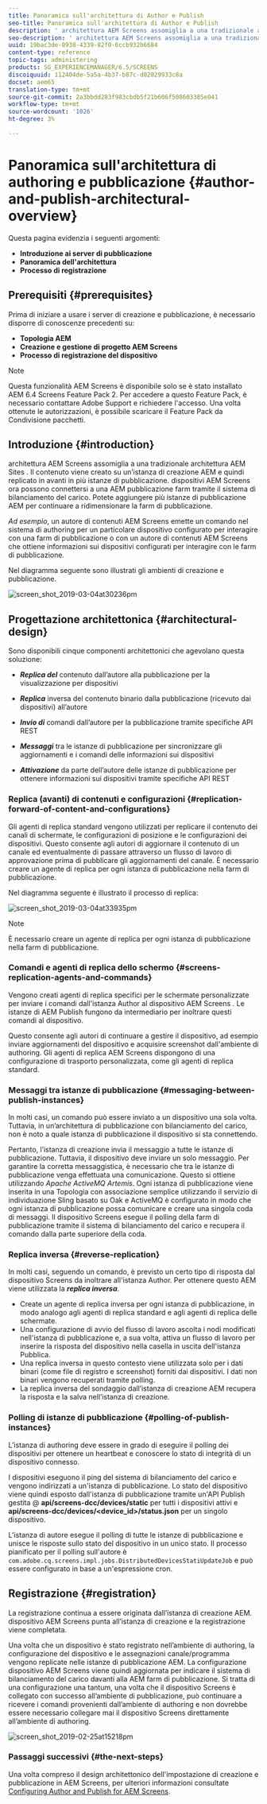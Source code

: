 ```yaml
---
title: Panoramica sull'architettura di Author e Publish
seo-title: Panoramica sull'architettura di Author e Publish
description: ' architettura AEM Screens assomiglia a una tradizionale architettura AEM Sites . Il contenuto viene creato su un’istanza di creazione AEM e quindi replicato in avanti in più istanze di pubblicazione. Per ulteriori informazioni su come creare e pubblicare una panoramica dell’architettura, consultate questa pagina.'
seo-description: ' architettura AEM Screens assomiglia a una tradizionale architettura AEM Sites . Il contenuto viene creato su un’istanza di creazione AEM e quindi replicato in avanti in più istanze di pubblicazione. Per ulteriori informazioni su come creare e pubblicare una panoramica dell’architettura, consultate questa pagina.'
uuid: 19bac3de-8938-4339-82f0-6ccb932b6684
content-type: reference
topic-tags: administering
products: SG_EXPERIENCEMANAGER/6.5/SCREENS
discoiquuid: 112404de-5a5a-4b37-b87c-d02029933c8a
docset: aem65
translation-type: tm+mt
source-git-commit: 2a3bbdd283f983cbdb5f21b606f508603385e041
workflow-type: tm+mt
source-wordcount: '1026'
ht-degree: 3%

---
```



# Panoramica sull&#39;architettura di authoring e pubblicazione {#author-and-publish-architectural-overview}

Questa pagina evidenzia i seguenti argomenti:

* **Introduzione ai server di pubblicazione**
* **Panoramica dell&#39;architettura**
* **Processo di registrazione**

## Prerequisiti {#prerequisites}

Prima di iniziare a usare i server di creazione e pubblicazione, è necessario disporre di conoscenze precedenti su:

* **Topologia AEM**
* **Creazione e gestione di  progetto AEM Screens**
* **Processo di registrazione del dispositivo**

>[!NOTE]
>
>Questa funzionalità  AEM Screens è disponibile solo se è stato installato AEM 6.4 Screens Feature Pack 2. Per accedere a questo Feature Pack, è necessario contattare Adobe Support e richiedere l&#39;accesso. Una volta ottenute le autorizzazioni, è possibile scaricare il Feature Pack da Condivisione pacchetti.

## Introduzione {#introduction}

 architettura AEM Screens assomiglia a una tradizionale architettura AEM Sites . Il contenuto viene creato su un’istanza di creazione AEM e quindi replicato in avanti in più istanze di pubblicazione.  dispositivi AEM Screens ora possono connettersi a una AEM pubblicazione farm tramite il sistema di bilanciamento del carico. Potete aggiungere più istanze di pubblicazione AEM per continuare a ridimensionare la farm di pubblicazione.

*Ad esempio*, un autore di contenuti AEM Screens  emette un comando nel sistema di authoring per un particolare dispositivo configurato per interagire con una farm di pubblicazione o con un  autore di contenuti AEM Screens che ottiene informazioni sui dispositivi configurati per interagire con le farm di pubblicazione.

Nel diagramma seguente sono illustrati gli ambienti di creazione e pubblicazione.

![screen_shot_2019-03-04at30236pm](assets/screen_shot_2019-03-04at30236pm.png)

## Progettazione architettonica {#architectural-design}

Sono disponibili cinque componenti architettonici che agevolano questa soluzione:

* ***Replica del*** contenuto dall’autore alla pubblicazione per la visualizzazione per dispositivi

* ***Replica*** inversa del contenuto binario dalla pubblicazione (ricevuto dai dispositivi) all’autore
* ***Invio di*** comandi dall’autore per la pubblicazione tramite specifiche API REST
* ***Messaggi*** tra le istanze di pubblicazione per sincronizzare gli aggiornamenti e i comandi delle informazioni sui dispositivi
* ***Attivazione*** da parte dell’autore delle istanze di pubblicazione per ottenere informazioni sui dispositivi tramite specifiche API REST

### Replica (avanti) di contenuti e configurazioni {#replication-forward-of-content-and-configurations}

Gli agenti di replica standard vengono utilizzati per replicare il contenuto dei canali di schermate, le configurazioni di posizione e le configurazioni dei dispositivi. Questo consente agli autori di aggiornare il contenuto di un canale ed eventualmente di passare attraverso un flusso di lavoro di approvazione prima di pubblicare gli aggiornamenti del canale. È necessario creare un agente di replica per ogni istanza di pubblicazione nella farm di pubblicazione.

Nel diagramma seguente è illustrato il processo di replica:

![screen_shot_2019-03-04at33935pm](assets/screen_shot_2019-03-04at33935pm.png)

>[!NOTE]
>
>È necessario creare un agente di replica per ogni istanza di pubblicazione nella farm di pubblicazione.

### Comandi e agenti di replica dello schermo {#screens-replication-agents-and-commands}

Vengono creati agenti di replica specifici per le schermate personalizzate per inviare i comandi dall&#39;istanza Author al dispositivo AEM Screens . Le istanze di AEM Publish fungono da intermediario per inoltrare questi comandi al dispositivo.

Questo consente agli autori di continuare a gestire il dispositivo, ad esempio inviare aggiornamenti del dispositivo e acquisire screenshot dall&#39;ambiente di authoring. Gli agenti di replica AEM Screens  dispongono di una configurazione di trasporto personalizzata, come gli agenti di replica standard.

### Messaggi tra istanze di pubblicazione {#messaging-between-publish-instances}

In molti casi, un comando può essere inviato a un dispositivo una sola volta. Tuttavia, in un’architettura di pubblicazione con bilanciamento del carico, non è noto a quale istanza di pubblicazione il dispositivo si sta connettendo.

Pertanto, l’istanza di creazione invia il messaggio a tutte le istanze di pubblicazione. Tuttavia, il dispositivo deve inviare un solo messaggio. Per garantire la corretta messaggistica, è necessario che tra le istanze di pubblicazione venga effettuata una comunicazione. Questo si ottiene utilizzando *Apache ActiveMQ Artemis*. Ogni istanza di pubblicazione viene inserita in una Topologia con associazione semplice utilizzando il servizio di individuazione Sling basato su Oak e ActiveMQ è configurato in modo che ogni istanza di pubblicazione possa comunicare e creare una singola coda di messaggi. Il dispositivo Screens esegue il polling della farm di pubblicazione tramite il sistema di bilanciamento del carico e recupera il comando dalla parte superiore della coda.

### Replica inversa {#reverse-replication}

In molti casi, seguendo un comando, è previsto un certo tipo di risposta dal dispositivo Screens da inoltrare all&#39;istanza Author. Per ottenere questo AEM viene utilizzata la ***replica inversa***.

* Create un agente di replica inversa per ogni istanza di pubblicazione, in modo analogo agli agenti di replica standard e agli agenti di replica delle schermate.
* Una configurazione di avvio del flusso di lavoro ascolta i nodi modificati nell&#39;istanza di pubblicazione e, a sua volta, attiva un flusso di lavoro per inserire la risposta del dispositivo nella casella in uscita dell&#39;istanza Pubblica.
* Una replica inversa in questo contesto viene utilizzata solo per i dati binari (come file di registro e screenshot) forniti dai dispositivi. I dati non binari vengono recuperati tramite polling.
* La replica inversa del sondaggio dall’istanza di creazione AEM recupera la risposta e la salva nell’istanza di creazione.

### Polling di istanze di pubblicazione {#polling-of-publish-instances}

L’istanza di authoring deve essere in grado di eseguire il polling dei dispositivi per ottenere un heartbeat e conoscere lo stato di integrità di un dispositivo connesso.

I dispositivi eseguono il ping del sistema di bilanciamento del carico e vengono indirizzati a un&#39;istanza di pubblicazione. Lo stato del dispositivo viene quindi esposto dall&#39;istanza di pubblicazione tramite un&#39;API Publish gestita @ **api/screens-dcc/devices/static** per tutti i dispositivi attivi e **api/screens-dcc/devices/&lt;device_id>/status.json** per un singolo dispositivo.

L’istanza di autore esegue il polling di tutte le istanze di pubblicazione e unisce le risposte sullo stato del dispositivo in un unico stato. Il processo pianificato per il polling sull&#39;autore è `com.adobe.cq.screens.impl.jobs.DistributedDevicesStatiUpdateJob` e può essere configurato in base a un&#39;espressione cron.

## Registrazione {#registration}

La registrazione continua a essere originata dall’istanza di creazione AEM.  dispositivo AEM Screens punta all’istanza di creazione e la registrazione viene completata.

Una volta che un dispositivo è stato registrato nell’ambiente di authoring, la configurazione del dispositivo e le assegnazioni canale/programma vengono replicate nelle istanze di pubblicazione AEM. La configurazione  dispositivo AEM Screens viene quindi aggiornata per indicare il sistema di bilanciamento del carico davanti alla AEM farm di pubblicazione. Si tratta di una configurazione una tantum, una volta che il dispositivo Screens è collegato con successo all’ambiente di pubblicazione, può continuare a ricevere i comandi provenienti dall’ambiente di authoring e non dovrebbe essere necessario collegare mai il dispositivo Screens direttamente all’ambiente di authoring.

![screen_shot_2019-02-25at15218pm](assets/screen_shot_2019-02-25at15218pm.png)

### Passaggi successivi {#the-next-steps}

Una volta compreso il design architettonico dell&#39;impostazione di creazione e pubblicazione in  AEM Screens, per ulteriori informazioni consultate [Configuring Author and Publish for  AEM Screens](author-and-publish.md).
